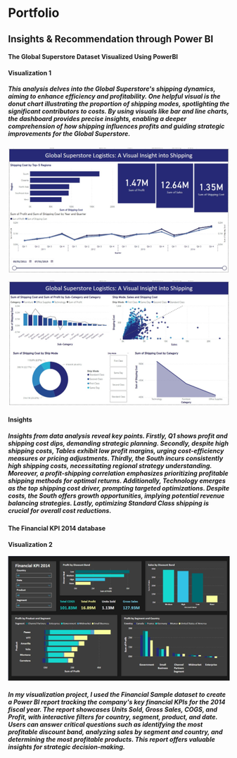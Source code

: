 # Portfolio
## Insights & Recommendation through Power BI

#### The Global Superstore Dataset Visualized Using PowerBI
#### Visualization 1
##### This analysis delves into the Global Superstore's shipping dynamics, aiming to enhance efficiency and profitability. One helpful visual is the donut chart illustrating the proportion of shipping modes, spotlighting the significant contributors to costs. By using visuals like bar and line charts, the dashboard provides precise insights, enabling a deeper comprehension of how shipping influences profits and guiding strategic improvements for the Global Superstore.

![Global Super Store Logistics-Visual Insights into shipping_1](https://github.com/Akhila-PT/Portfolio/blob/main/PowerBI/GSS_Insights%20to%20Shipping_1.jpeg)


![Global Super Store Logistics-Visual Insights into shipping_2](https://github.com/Akhila-PT/Portfolio/blob/main/PowerBI/GSS_Insights%20to%20Shipping_2.jpeg)

#### Insights
##### Insights from data analysis reveal key points. Firstly, Q1 shows profit and shipping cost dips, demanding strategic planning. Secondly, despite high shipping costs, Tables exhibit low profit margins, urging cost-efficiency measures or pricing adjustments. Thirdly, the South incurs consistently high shipping costs, necessitating regional strategy understanding. Moreover, a profit-shipping correlation emphasizes prioritizing profitable shipping methods for optimal returns. Additionally, Technology emerges as the top shipping cost driver, prompting targeted optimizations. Despite costs, the South offers growth opportunities, implying potential revenue balancing strategies. Lastly, optimizing Standard Class shipping is crucial for overall cost reductions.


#### The Financial KPI 2014 database
#### Visualization 2

![Financial KPI](https://github.com/Akhila-PT/Portfolio/blob/main/PowerBI/Financial_Visualisation.jpeg)

##### In my visualization project, I used the Financial Sample dataset to create a Power BI report tracking the company's key financial KPIs for the 2014 fiscal year. The report showcases Units Sold, Gross Sales, COGS, and Profit, with interactive filters for country, segment, product, and date. Users can answer critical questions such as identifying the most profitable discount band, analyzing sales by segment and country, and determining the most profitable products. This report offers valuable insights for strategic decision-making.

